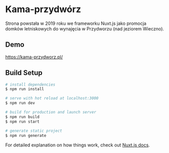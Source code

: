 # Kama-przydwórz
Strona powstała w 2019 roku we frameworku Nuxt.js jako promocja domków letniskowych do wynajęcia w Przydworzu (nad jeziorem Wieczno).

## Demo
https://kama-przydworz.pl/

## Build Setup

``` bash
# install dependencies
$ npm run install

# serve with hot reload at localhost:3000
$ npm run dev

# build for production and launch server
$ npm run build
$ npm run start

# generate static project
$ npm run generate
```

For detailed explanation on how things work, check out [Nuxt.js docs](https://nuxtjs.org).
